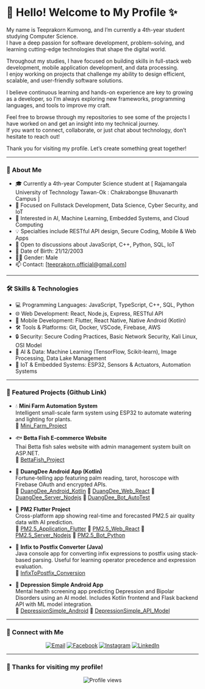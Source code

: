 # 👋 Hello! Welcome to My Profile ✨

My name is Teeprakorn Kumvong, and I’m currently a 4th-year student studying Computer Science.  
I have a deep passion for software development, problem-solving, and learning cutting-edge technologies that shape the digital world.  

Throughout my studies, I have focused on building skills in full-stack web development, mobile application development, and data processing.  
I enjoy working on projects that challenge my ability to design efficient, scalable, and user-friendly software solutions.  

I believe continuous learning and hands-on experience are key to growing as a developer, so I’m always exploring new frameworks, programming languages, and tools to improve my craft.  

Feel free to browse through my repositories to see some of the projects I have worked on and get an insight into my technical journey.  
If you want to connect, collaborate, or just chat about technology, don’t hesitate to reach out!

Thank you for visiting my profile. Let’s create something great together!

---

### 🚀 About Me

- 🎓 Currently a 4th-year Computer Science student at [ Rajamangala University of Technology Tawan-Ok : Chakrabongse Bhuvanarth Campus ]  
- 🔭 Focused on Fullstack Development, Data Science, Cyber Security, and IoT  
- 🌱 Interested in AI, Machine Learning, Embedded Systems, and Cloud Computing  
- 💡 Specialties include RESTful API design, Secure Coding, Mobile & Web Apps  
- 💬 Open to discussions about JavaScript, C++, Python, SQL, IoT  
- 📅 Date of Birth: 21/12/2003  
- 👨‍💻 Gender: Male  
- 📫 Contact: [teeprakorn.official@gmail.com]  

---

### 🛠️ Skills & Technologies

- 💻 Programming Languages: JavaScript, TypeScript, C++, SQL, Python  
- 🌐 Web Development: React, Node.js, Express, RESTful API  
- 📱 Mobile Development: Flutter, React Native, Native Android (Kotlin)  
- 🛠️ Tools & Platforms: Git, Docker, VSCode, Firebase, AWS  
- 🔒 Security: Secure Coding Practices, Basic Network Security, Kali Linux, OSI Model  
- 🤖 AI & Data: Machine Learning (TensorFlow, Scikit-learn), Image Processing, Data Lake Management  
- 🌱 IoT & Embedded Systems: ESP32, Sensors & Actuators, Automation Systems
  
---

### 📂 Featured Projects (Github Link)

- 💧 **Mini Farm Automation System**  
  Intelligent small-scale farm system using ESP32 to automate watering and lighting for plants.  
  🔗 [Mini_Farm_Project](https://github.com/teeprakorn1/Mini_Farm_Project)

- 🐟 **Betta Fish E-commerce Website**  
  Thai Betta fish sales website with admin management system built on ASP.NET.  
  🔗 [BettaFish_Project](https://github.com/teeprakorn1/BettaFish_Project)

- 📱 **DuangDee Android App (Kotlin)**  
  Fortune-telling app featuring palm reading, tarot, horoscope with Firebase OAuth and encrypted APIs.  
  🔗 [DuangDee_Android_Kotlin](https://github.com/teeprakorn1/DuangDee_Android_Kotlin)
  🔗 [DuangDee_Web_React](https://github.com/teeprakorn1/DuangDee_Web_React)
  🔗 [DuangDee_Server_Nodejs](https://github.com/teeprakorn1/Duangdee_Nodejs)
  🔗 [DuangDee_Bot_AutoTest](https://github.com/teeprakorn1/Duangdee_AutoTest)

- 🚀 **PM2 Flutter Project**  
  Cross-platform app showing real-time and forecasted PM2.5 air quality data with AI prediction.  
  🔗 [PM2.5_Application_Flutter](https://github.com/teeprakorn1/pm2_flutter_project)
  🔗 [PM2.5_Web_React](https://github.com/teeprakorn1/PM2_Web_React)
  🔗 [PM2.5_Server_Nodejs](https://github.com/teeprakorn1/PM2_API_Node.js)
  🔗 [PM2.5_Bot_Python](https://github.com/teeprakorn1/PM2_Python_Bot)

- 🔄 **Infix to Postfix Converter (Java)**  
  Java console app for converting infix expressions to postfix using stack-based parsing.
  Useful for learning operator precedence and expression evaluation.  
  🔗 [InfixToPostfix_Conversion](https://github.com/teeprakorn1/InfixToPostfix_Covertion)

- 🧠 **Depression Simple Android App**  
  Mental health screening app predicting Depression and Bipolar Disorders using an AI model.
  Includes Kotlin frontend and Flask backend API with ML model integration.  
  🔗 [DepressionSimple_Android](https://github.com/teeprakorn1/Depression_Android)
  🔗 [DepressionSimple_API_Model](https://github.com/teeprakorn1/Depression_API_Model)

---

### 👋 Connect with Me

<p align="center">
  <a href="mailto:teeprakorn.official@gmail.com"><img src="https://img.shields.io/badge/Email-D14836?style=for-the-badge&logo=gmail&logoColor=white" alt="Email" /></a>
  <a href="https://www.facebook.com/toey.kumvong" target="_blank"><img src="https://img.shields.io/badge/Facebook-1877F2?style=for-the-badge&logo=facebook&logoColor=white" alt="Facebook" /></a>
  <a href="https://www.instagram.com/toey_aiyu" target="_blank"><img src="https://img.shields.io/badge/Instagram-E4405F?style=for-the-badge&logo=instagram&logoColor=white" alt="Instagram" /></a>
  <a href="https://www.linkedin.com/in/teepakorn-kumvong-487255374/" target="_blank"><img src="https://img.shields.io/badge/LinkedIn-0A66C2?style=for-the-badge&logo=linkedin&logoColor=white" alt="LinkedIn" /></a>
</p>

---

### 💖 Thanks for visiting my profile!

<p align="center">
  <img src="https://komarev.com/ghpvc/?username=teeprakornkumvong&color=blueviolet" alt="Profile views" />
</p>
